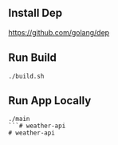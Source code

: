 ## Install Dep

https://github.com/golang/dep

## Run Build
```
./build.sh
```

## Run App Locally
```
./main
```# weather-api
# weather-api
